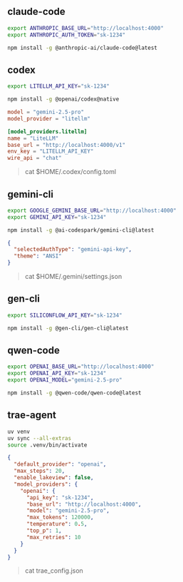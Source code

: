 ## claude-code

```bash
export ANTHROPIC_BASE_URL="http://localhost:4000"
export ANTHROPIC_AUTH_TOKEN="sk-1234"

npm install -g @anthropic-ai/claude-code@latest
```



## codex

```bash
export LITELLM_API_KEY="sk-1234"

npm install -g @openai/codex@native
```

```toml
model = "gemini-2.5-pro"
model_provider = "litellm"

[model_providers.litellm]
name = "LiteLLM"
base_url = "http://localhost:4000/v1"
env_key = "LITELLM_API_KEY"
wire_api = "chat"
```
> cat $HOME/.codex/config.toml



## gemini-cli

```bash
export GOOGLE_GEMINI_BASE_URL="http://localhost:4000"
export GEMINI_API_KEY="sk-1234"

npm install -g @ai-codespark/gemini-cli@latest
```

```json
{
  "selectedAuthType": "gemini-api-key",
  "theme": "ANSI"
}
```
> cat $HOME/.gemini/settings.json



## gen-cli

```bash
export SILICONFLOW_API_KEY="sk-1234"

npm install -g @gen-cli/gen-cli@latest
```



## qwen-code

```bash
export OPENAI_BASE_URL="http://localhost:4000"
export OPENAI_API_KEY="sk-1234"
export OPENAI_MODEL="gemini-2.5-pro"

npm install -g @qwen-code/qwen-code@latest
```



## trae-agent

```bash
uv venv
uv sync --all-extras
source .venv/bin/activate
```

```json
{
  "default_provider": "openai",
  "max_steps": 20,
  "enable_lakeview": false,
  "model_providers": {
    "openai": {
      "api_key": "sk-1234",
      "base_url": "http://localhost:4000",
      "model": "gemini-2.5-pro",
      "max_tokens": 120000,
      "temperature": 0.5,
      "top_p": 1,
      "max_retries": 10
    }
  }
}
```
> cat trae_config.json

